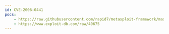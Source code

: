```yaml
---
id: CVE-2006-0441
pocs:
    - https://raw.githubusercontent.com/rapid7/metasploit-framework/master/modules/exploits/windows/ftp/sami_ftpd_user.rb
    - https://www.exploit-db.com/raw/40675
---
```

